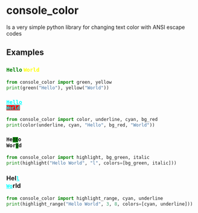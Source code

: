 # console_color
Is a very simple python library for changing text color with ANSI escape codes

## Examples

### <code style="color: green">Hello</code> <code style="color: yellow">World</code>

```python
from console_color import green, yellow
print(green("Hello"), yellow("World"))
```

### <code style="text-decoration: underline; color: cyan">Hello <code style="background-color: red">World</code></code>

```python
from console_color import color, underline, cyan, bg_red
print(color(underline, cyan, "Hello", bg_red, "World"))
```

### <code>He<code style="background-color: green; font-style: italic">ll</code>o Wor<code style="background-color: green; font-style: italic">l</code>d</code></code>

```python
from console_color import highlight, bg_green, italic
print(highlight("Hello World", "l", colors=[bg_green, italic]))
```

### Hel<code style="color: cyan; text-decoration: underline">l Wo</code>rld

```python
from console_color import highlight_range, cyan, underline
print(highlight_range("Hello World", 3, 8, colors=[cyan, underline]))
```